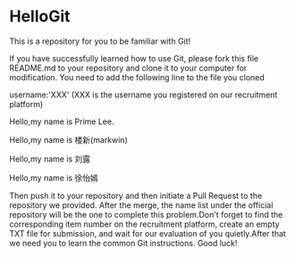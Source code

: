 # HelloGit
This is a repository for you to be familiar with Git!


If you have successfully learned how to use Git, please fork this file README.md to your repository and clone it to your computer for modification. You need to add the following line to the file you cloned

username:'XXX' (XXX is the username you registered on our recruitment platform)

Hello,my name is Prime Lee.

Hello,my name is 楼新(markwin)

Hello,my name is 刘露

Hello,my name is 徐怡嫣


Then push it to your repository and then initiate a Pull Request to the repository we provided. After the merge, the name list under the official repository will be the one to complete this problem.Don't forget to find the corresponding item number on the recruitment platform, create an empty TXT file for submission, and wait for our evaluation of you quietly.After that we need you to learn the common Git instructions. Good luck!

